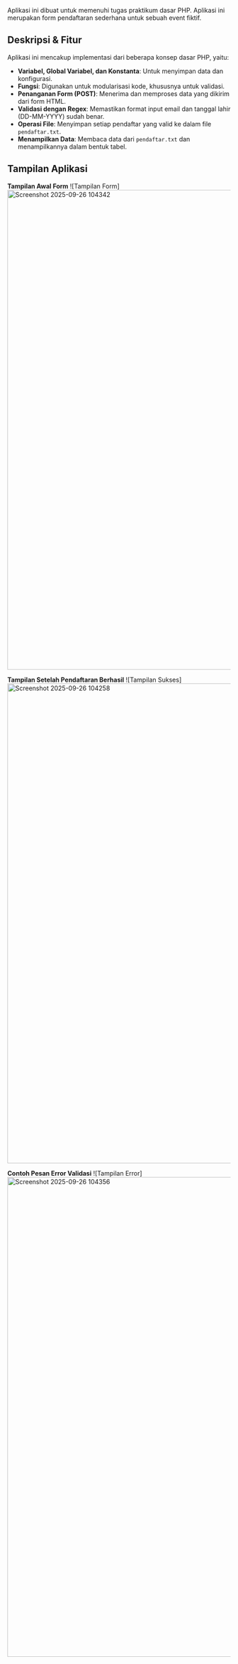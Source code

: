 Aplikasi ini dibuat untuk memenuhi tugas praktikum dasar PHP. Aplikasi ini merupakan form pendaftaran sederhana untuk sebuah event fiktif.

## Deskripsi & Fitur
Aplikasi ini mencakup implementasi dari beberapa konsep dasar PHP, yaitu:
- **Variabel, Global Variabel, dan Konstanta**: Untuk menyimpan data dan konfigurasi.
- **Fungsi**: Digunakan untuk modularisasi kode, khususnya untuk validasi.
- **Penanganan Form (POST)**: Menerima dan memproses data yang dikirim dari form HTML.
- **Validasi dengan Regex**: Memastikan format input email dan tanggal lahir (DD-MM-YYYY) sudah benar.
- **Operasi File**: Menyimpan setiap pendaftar yang valid ke dalam file `pendaftar.txt`.
- **Menampilkan Data**: Membaca data dari `pendaftar.txt` dan menampilkannya dalam bentuk tabel.

## Tampilan Aplikasi

**Tampilan Awal Form**
![Tampilan Form]<img width="1920" height="1080" alt="Screenshot 2025-09-26 104342" src="https://github.com/user-attachments/assets/a5c1820d-50d6-416e-a9e9-b85bc8b26879" />


**Tampilan Setelah Pendaftaran Berhasil**
![Tampilan Sukses]<img width="1920" height="1080" alt="Screenshot 2025-09-26 104258" src="https://github.com/user-attachments/assets/e6bc269a-43cb-4b15-ac5f-4bdfd2a9520b" />


**Contoh Pesan Error Validasi**
![Tampilan Error]<img width="1920" height="1080" alt="Screenshot 2025-09-26 104356" src="https://github.com/user-attachments/assets/6b30a3ee-1a37-4167-8d10-bc88509ef997" />


